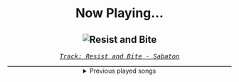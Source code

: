 <div align="center"> 
<h1>Now Playing...</h1>

![Resist and Bite](https://i.scdn.co/image/ab67616d00001e02735eecca68d3bb03e2e35a75)
--
_<samp><a href="https://open.spotify.com/track/3k6iqqVUBSBFXP8WLuoiCv">Track: Resist and Bite - Sabaton</a></samp>_

<div style="border: 1px #4B5054 solid"></div>
<details>
  <summary>
    Previous played songs
  </summary>
  <table>
    <thead>
      <tr>
        <th>
          Artist
        </th>
        <th>
          Song
        </th>
        <th>
          Link
        </th>
      </tr>
    </thead>
    <tbody>
      <tr><td>Sabaton</td><td>Resist and Bite</td><td><a href="https://open.spotify.com/track/3k6iqqVUBSBFXP8WLuoiCv">https://open.spotify.com/track/3k6iqqVUBSBFXP8WLuoiCv</a></td></tr><tr><td>Sabaton</td><td>The Ballad of Bull</td><td><a href="https://open.spotify.com/track/2FA2N0GNnKtQyKpRAXiJX8">https://open.spotify.com/track/2FA2N0GNnKtQyKpRAXiJX8</a></td></tr><tr><td>Sabaton</td><td>To Hell and Back</td><td><a href="https://open.spotify.com/track/1BrgjqSg9du0lj3TUMLluL">https://open.spotify.com/track/1BrgjqSg9du0lj3TUMLluL</a></td></tr><tr><td>Sabaton</td><td>Inmate 4859</td><td><a href="https://open.spotify.com/track/1U51IShGJVte0xV1iDrNGx">https://open.spotify.com/track/1U51IShGJVte0xV1iDrNGx</a></td></tr><tr><td>Sabaton</td><td>Smoking Snakes</td><td><a href="https://open.spotify.com/track/0EG2XUpzGr1mWRxQT0btUw">https://open.spotify.com/track/0EG2XUpzGr1mWRxQT0btUw</a></td></tr><tr><td>Sabaton</td><td>No Bullets Fly</td><td><a href="https://open.spotify.com/track/2xsZ47v4C79r1OE4gv2l3f">https://open.spotify.com/track/2xsZ47v4C79r1OE4gv2l3f</a></td></tr><tr><td>Sabaton</td><td>Night Witches</td><td><a href="https://open.spotify.com/track/1xBRGN41DWx2vwNFY5CvGe">https://open.spotify.com/track/1xBRGN41DWx2vwNFY5CvGe</a></td></tr><tr><td>Sabaton</td><td>Night Witches</td><td><a href="https://open.spotify.com/track/1xBRGN41DWx2vwNFY5CvGe">https://open.spotify.com/track/1xBRGN41DWx2vwNFY5CvGe</a></td></tr><tr><td>I Prevail</td><td>There’s Fear In Letting Go</td><td><a href="https://open.spotify.com/track/2OYtcqflvzQwh3cMPmTHs4">https://open.spotify.com/track/2OYtcqflvzQwh3cMPmTHs4</a></td></tr><tr><td>Disturbed</td><td>Indestructible</td><td><a href="https://open.spotify.com/track/42ZVk59gT4tMlrZmd8Ijxf">https://open.spotify.com/track/42ZVk59gT4tMlrZmd8Ijxf</a></td></tr><tr><td>Dope</td><td>Die MF Die</td><td><a href="https://open.spotify.com/track/5bU4KX47KqtDKKaLM4QCzh">https://open.spotify.com/track/5bU4KX47KqtDKKaLM4QCzh</a></td></tr><tr><td>The Browning</td><td>End Of Existence</td><td><a href="https://open.spotify.com/track/28EYTSSeXyZ4ZBmctbL1c3">https://open.spotify.com/track/28EYTSSeXyZ4ZBmctbL1c3</a></td></tr><tr><td>Bury Tomorrow</td><td>Abandon Us</td><td><a href="https://open.spotify.com/track/1be1JhmFD3qFqQ4BrDzcK6">https://open.spotify.com/track/1be1JhmFD3qFqQ4BrDzcK6</a></td></tr><tr><td>Bad Omens</td><td>Dethrone</td><td><a href="https://open.spotify.com/track/063enHR1mnhUpbb1rsQJOk">https://open.spotify.com/track/063enHR1mnhUpbb1rsQJOk</a></td></tr><tr><td>Emmure</td><td>(F)Inally (U)Nderstanding (N)Othing</td><td><a href="https://open.spotify.com/track/1NYlPHjmopAthEDeIGfJo3">https://open.spotify.com/track/1NYlPHjmopAthEDeIGfJo3</a></td></tr><tr><td>Falling In Reverse</td><td>ZOMBIFIED</td><td><a href="https://open.spotify.com/track/2ib8fuTavdc48X6MjhE4Ft">https://open.spotify.com/track/2ib8fuTavdc48X6MjhE4Ft</a></td></tr><tr><td>Jonathan Young</td><td>Escape from the City</td><td><a href="https://open.spotify.com/track/5MCt4F5lSga5hS7RifnqdQ">https://open.spotify.com/track/5MCt4F5lSga5hS7RifnqdQ</a></td></tr><tr><td>Anbu Monastir</td><td>Hokage Cypher</td><td><a href="https://open.spotify.com/track/5hGU5YvNezwlFFLUg8VKtG">https://open.spotify.com/track/5hGU5YvNezwlFFLUg8VKtG</a></td></tr><tr><td>Anbu Monastir</td><td>Madara Uchiha Origin</td><td><a href="https://open.spotify.com/track/3otEUEkrLWszdsW8Ppi7In">https://open.spotify.com/track/3otEUEkrLWszdsW8Ppi7In</a></td></tr><tr><td>Animetrix</td><td>Episch</td><td><a href="https://open.spotify.com/track/0BEq9q3XmPd4N8RRHwhi3L">https://open.spotify.com/track/0BEq9q3XmPd4N8RRHwhi3L</a></td></tr>
    </tbody>
  </table>
</details>

</div>

